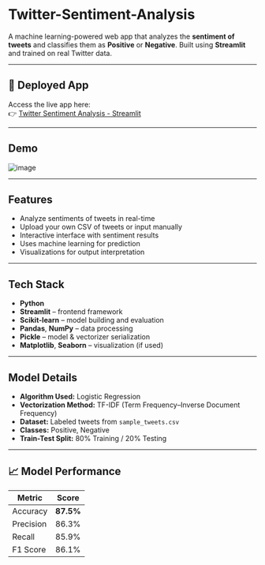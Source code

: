 # Twitter-Sentiment-Analysis

A machine learning-powered web app that analyzes the **sentiment of tweets** and classifies them as **Positive** or **Negative**. Built using **Streamlit** and trained on real Twitter data.

---

## 🚀 Deployed App

Access the live app here:  
👉 [Twitter Sentiment Analysis - Streamlit](https://your-deployed-link.streamlit.app)

---

## Demo

![image](https://github.com/user-attachments/assets/73c71c24-2240-4388-af2c-893f43317091)

---

## Features

- Analyze sentiments of tweets in real-time
- Upload your own CSV of tweets or input manually
- Interactive interface with sentiment results
- Uses machine learning for prediction
- Visualizations for output interpretation

---

## Tech Stack

- **Python**
- **Streamlit** – frontend framework
- **Scikit-learn** – model building and evaluation
- **Pandas**, **NumPy** – data processing
- **Pickle** – model & vectorizer serialization
- **Matplotlib**, **Seaborn** – visualization (if used)

---

## Model Details

- **Algorithm Used:** Logistic Regression
- **Vectorization Method:** TF-IDF (Term Frequency–Inverse Document Frequency)
- **Dataset:** Labeled tweets from `sample_tweets.csv`
- **Classes:** Positive, Negative
- **Train-Test Split:** 80% Training / 20% Testing

---

## 📈 Model Performance

| Metric     | Score    |
|------------|----------|
| Accuracy   | **87.5%** |
| Precision  | 86.3%    |
| Recall     | 85.9%    |
| F1 Score   | 86.1%    |
